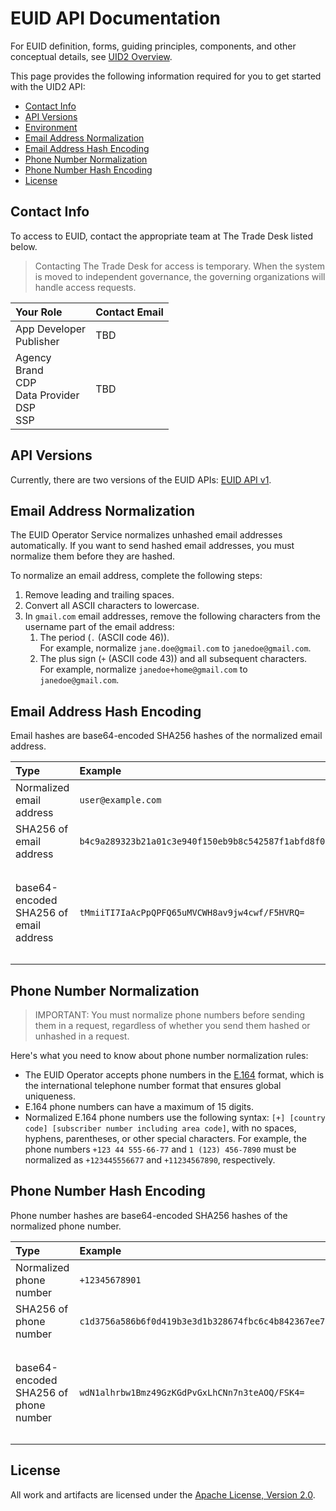 # EUID API Documentation
For EUID definition, forms, guiding principles, components, and other conceptual details, see [UID2 Overview](../README.md).

This page provides the following information required for you to get started with the UID2 API:
* [Contact Info](#contact-info)
* [API Versions](#api-versions)
* [Environment](#environment)
* [Email Address Normalization](#email-address-normalization)
* [Email Address Hash Encoding](#email-address-hash-encoding)
* [Phone Number Normalization](#phone-number-normalization)
* [Phone Number Hash Encoding](#phone-number-hash-encoding)
* [License](#license)


## Contact Info

To access to EUID, contact the appropriate team at The Trade Desk listed below. 

>Contacting The Trade Desk for access is temporary. When the system is moved to independent governance, the governing organizations will handle access requests.

| Your Role | Contact Email |
| :--- | :--- |
| App Developer<br>Publisher | TBD |
| Agency<br>Brand<br>CDP<br>Data Provider<br>DSP<br>SSP | TBD |

## API Versions

Currently, there are two versions of the EUID APIs: [EUID API v1](./v1/README.md). 


## Email Address Normalization

The EUID Operator Service normalizes unhashed email addresses automatically. If you want to send hashed email addresses, you must normalize them before they are hashed.

To normalize an email address, complete the following steps:

1. Remove leading and trailing spaces.
2. Convert all ASCII characters to lowercase.
3. In `gmail.com` email addresses, remove the following characters from the username part of the email address:
    1. The period  (`.` (ASCII code 46)).<br/>For example, normalize `jane.doe@gmail.com` to `janedoe@gmail.com`.
    2. The plus sign (`+` (ASCII code 43)) and all subsequent characters.<br/>For example, normalize `janedoe+home@gmail.com` to `janedoe@gmail.com`.

## Email Address Hash Encoding

Email hashes are base64-encoded SHA256 hashes of the normalized email address.

| Type | Example | Usage |
| :--- | :--- | :--- |
| Normalized email address | `user@example.com` | |
| SHA256 of email address | `b4c9a289323b21a01c3e940f150eb9b8c542587f1abfd8f0e1cc1ffc5e475514` | |
| base64-encoded SHA256 of email address | `tMmiiTI7IaAcPpQPFQ65uMVCWH8av9jw4cwf/F5HVRQ=` | Use this encoding for `email_hash` values sent in the request body. |

## Phone Number Normalization

>IMPORTANT: You must normalize phone numbers before sending them in a request, regardless of whether you send them hashed or unhashed in a request.

Here's what you need to know about phone number normalization rules:

- The EUID Operator accepts phone numbers in the [E.164](https://en.wikipedia.org/wiki/E.164) format, which is the international telephone number format that ensures global uniqueness. 
- E.164 phone numbers can have a maximum of 15 digits.
- Normalized E.164 phone numbers use the following syntax: `[+] [country code] [subscriber number including area code]`, with no spaces, hyphens, parentheses, or other special characters. For example, the phone numbers `+123 44 555-66-77` and `1 (123) 456-7890` must be normalized as `+123445556677` and `+11234567890`, respectively.

## Phone Number Hash Encoding

Phone number hashes are base64-encoded SHA256 hashes of the normalized phone number.

| Type | Example | Usage |
| :--- | :--- | :--- |
| Normalized phone number | `+12345678901` | |
| SHA256 of phone number | `c1d3756a586b6f0d419b3e3d1b328674fbc6c4b842367ee7ded780390fc548ae` | |
| base64-encoded SHA256 of phone number | `wdN1alhrbw1Bmz49GzKGdPvGxLhCNn7n3teAOQ/FSK4=` | Use this encoding for `phone_hash` values sent in the request body. |

## License
All work and artifacts are licensed under the [Apache License, Version 2.0](http://www.apache.org/licenses/LICENSE-2.0.txt).
